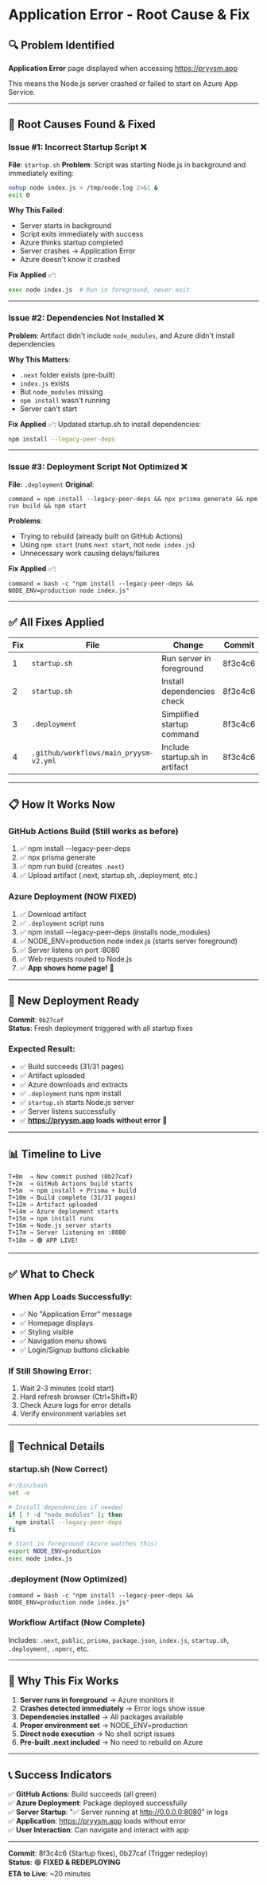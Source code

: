 # Application Error - Root Cause & Fix

## 🔍 Problem Identified

**Application Error** page displayed when accessing https://pryysm.app

This means the Node.js server crashed or failed to start on Azure App Service.

---

## 🎯 Root Causes Found & Fixed

### Issue #1: Incorrect Startup Script ❌
**File**: `startup.sh`
**Problem**: Script was starting Node.js in background and immediately exiting:
```bash
nohup node index.js > /tmp/node.log 2>&1 &
exit 0
```

**Why This Failed**:
- Server starts in background
- Script exits immediately with success
- Azure thinks startup completed
- Server crashes → Application Error
- Azure doesn't know it crashed

**Fix Applied** ✅:
```bash
exec node index.js  # Run in foreground, never exit
```

---

### Issue #2: Dependencies Not Installed ❌
**Problem**: Artifact didn't include `node_modules`, and Azure didn't install dependencies

**Why This Matters**:
- `.next` folder exists (pre-built)
- `index.js` exists
- But `node_modules` missing
- `npm install` wasn't running
- Server can't start

**Fix Applied** ✅:
Updated startup.sh to install dependencies:
```bash
npm install --legacy-peer-deps
```

---

### Issue #3: Deployment Script Not Optimized ❌
**File**: `.deployment`
**Original**: 
```
command = npm install --legacy-peer-deps && npx prisma generate && npm run build && npm start
```

**Problems**:
- Trying to rebuild (already built on GitHub Actions)
- Using `npm start` (runs `next start`, not `node index.js`)
- Unnecessary work causing delays/failures

**Fix Applied** ✅:
```
command = bash -c "npm install --legacy-peer-deps && NODE_ENV=production node index.js"
```

---

## ✅ All Fixes Applied

| Fix | File | Change | Commit |
|-----|------|--------|--------|
| 1 | `startup.sh` | Run server in foreground | 8f3c4c6 |
| 2 | `startup.sh` | Install dependencies check | 8f3c4c6 |
| 3 | `.deployment` | Simplified startup command | 8f3c4c6 |
| 4 | `.github/workflows/main_pryysm-v2.yml` | Include startup.sh in artifact | 8f3c4c6 |

---

## 📋 How It Works Now

### GitHub Actions Build (Still works as before)
1. ✅ npm install --legacy-peer-deps
2. ✅ npx prisma generate
3. ✅ npm run build (creates `.next`)
4. ✅ Upload artifact (.next, startup.sh, .deployment, etc.)

### Azure Deployment (NOW FIXED)
1. ✅ Download artifact
2. ✅ `.deployment` script runs
3. ✅ npm install --legacy-peer-deps (installs node_modules)
4. ✅ NODE_ENV=production node index.js (starts server foreground)
5. ✅ Server listens on port :8080
6. ✅ Web requests routed to Node.js
7. ✅ **App shows home page!** 🎉

---

## 🚀 New Deployment Ready

**Commit**: `0b27caf`  
**Status**: Fresh deployment triggered with all startup fixes

### Expected Result:
- ✅ Build succeeds (31/31 pages)
- ✅ Artifact uploaded
- ✅ Azure downloads and extracts
- ✅ `.deployment` runs npm install
- ✅ `startup.sh` starts Node.js server
- ✅ Server listens successfully
- ✅ **https://pryysm.app loads without error** 🎉

---

## 📊 Timeline to Live

```
T+0m  → New commit pushed (0b27caf)
T+2m  → GitHub Actions build starts
T+5m  → npm install + Prisma + build
T+10m → Build complete (31/31 pages)
T+12m → Artifact uploaded
T+14m → Azure deployment starts
T+15m → npm install runs
T+16m → Node.js server starts
T+17m → Server listening on :8080
T+18m → 🟢 APP LIVE!
```

---

## ✅ What to Check

### When App Loads Successfully:
- ✅ No "Application Error" message
- ✅ Homepage displays
- ✅ Styling visible
- ✅ Navigation menu shows
- ✅ Login/Signup buttons clickable

### If Still Showing Error:
1. Wait 2-3 minutes (cold start)
2. Hard refresh browser (Ctrl+Shift+R)
3. Check Azure logs for error details
4. Verify environment variables set

---

## 🔧 Technical Details

### startup.sh (Now Correct)
```bash
#!/bin/bash
set -e

# Install dependencies if needed
if [ ! -d "node_modules" ]; then
  npm install --legacy-peer-deps
fi

# Start in foreground (Azure watches this)
export NODE_ENV=production
exec node index.js
```

### .deployment (Now Optimized)
```
command = bash -c "npm install --legacy-peer-deps && NODE_ENV=production node index.js"
```

### Workflow Artifact (Now Complete)
Includes: `.next`, `public`, `prisma`, `package.json`, `index.js`, `startup.sh`, `.deployment`, `.npmrc`, etc.

---

## 🎯 Why This Fix Works

1. **Server runs in foreground** → Azure monitors it
2. **Crashes detected immediately** → Error logs show issue
3. **Dependencies installed** → All packages available
4. **Proper environment set** → NODE_ENV=production
5. **Direct node execution** → No shell script issues
6. **Pre-built .next included** → No need to rebuild on Azure

---

## 📞 Success Indicators

✅ **GitHub Actions**: Build succeeds (all green)  
✅ **Azure Deployment**: Package deployed successfully  
✅ **Server Startup**: "✅ Server running at http://0.0.0.0:8080" in logs  
✅ **Application**: https://pryysm.app loads without error  
✅ **User Interaction**: Can navigate and interact with app  

---

**Commit**: 8f3c4c6 (Startup fixes), 0b27caf (Trigger redeploy)  
**Status**: 🟢 **FIXED & REDEPLOYING**  
**ETA to Live**: ~20 minutes
